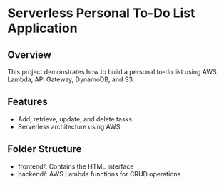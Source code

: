 # Serverless Personal To-Do List Application

## Overview
This project demonstrates how to build a personal to-do list using AWS Lambda, API Gateway, DynamoDB, and S3.

## Features
- Add, retrieve, update, and delete tasks
- Serverless architecture using AWS

## Folder Structure
- frontend/: Contains the HTML interface
- backend/: AWS Lambda functions for CRUD operations


